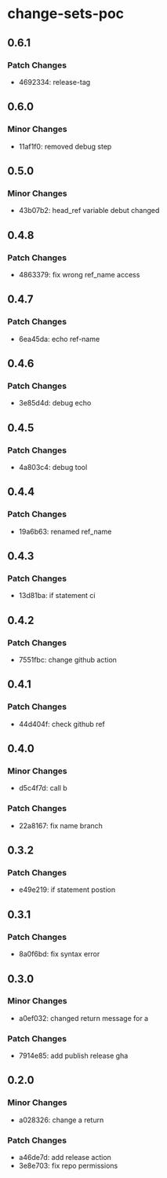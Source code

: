 # change-sets-poc

## 0.6.1

### Patch Changes

- 4692334: release-tag

## 0.6.0

### Minor Changes

- 11af1f0: removed debug step

## 0.5.0

### Minor Changes

- 43b07b2: head_ref variable debut changed

## 0.4.8

### Patch Changes

- 4863379: fix wrong ref_name access

## 0.4.7

### Patch Changes

- 6ea45da: echo ref-name

## 0.4.6

### Patch Changes

- 3e85d4d: debug echo

## 0.4.5

### Patch Changes

- 4a803c4: debug tool

## 0.4.4

### Patch Changes

- 19a6b63: renamed ref_name

## 0.4.3

### Patch Changes

- 13d81ba: if statement ci

## 0.4.2

### Patch Changes

- 7551fbc: change github action

## 0.4.1

### Patch Changes

- 44d404f: check github ref

## 0.4.0

### Minor Changes

- d5c4f7d: call b

### Patch Changes

- 22a8167: fix name branch

## 0.3.2

### Patch Changes

- e49e219: if statement postion

## 0.3.1

### Patch Changes

- 8a0f6bd: fix syntax error

## 0.3.0

### Minor Changes

- a0ef032: changed return message for a

### Patch Changes

- 7914e85: add publish release gha

## 0.2.0

### Minor Changes

- a028326: change a return

### Patch Changes

- a46de7d: add release action
- 3e8e703: fix repo permissions

